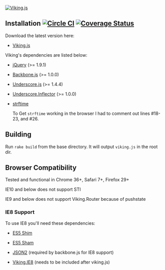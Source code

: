 <a href="vikingjs.org">![Viking.js](/logo.jpg)</a>

## Installation [![Circle CI](https://circleci.com/gh/malomalo/viking/tree/master.svg?style=svg)](https://circleci.com/gh/malomalo/viking/tree/master)&nbsp;[![Coverage Status](https://coveralls.io/repos/malomalo/viking/badge.png?branch=master)](https://coveralls.io/r/malomalo/viking)

Download the latest version here:

* [Viking.js](viking.js)

Viking's dependencies are listed below:

* [jQuery](http://jquery.com/) (>= 1.9.1)

* [Backbone.js](http://underscorejs.org/) (>= 1.0.0)

* [Underscore.js](http://underscorejs.org/) (>= 1.4.4)

* [Underscore.Inflector](https://github.com/jeremyruppel/underscore.inflection) (>= 1.0.0)

* [strftime](https://github.com/samsonjs/strftime)

    To Get `strftime` working in the browser I had to comment out lines #18-23,
    and #26.

## Building

Run `rake build` from the base directory. It will output `viking.js` in the root dir.

## Browser Compatibility
Tested and functional in Chrome 36+, Safari 7+, Firefox 29+

IE10 and below does not support STI

IE9 and below does not support Viking.Router because of pushstate

### IE8 Support
To use IE8 you'll need these dependencies:

* [ES5 Shim](https://github.com/kriskowal/es5-shim/)

* [ES5 Sham](https://github.com/kriskowal/es5-shim/)

* [JSON2](https://github.com/douglascrockford/JSON-js) (required by backbone.js for IE8 support)

* [Viking.IE8](test/dependencies/viking.ie8.js) (needs to be included after viking.js)
